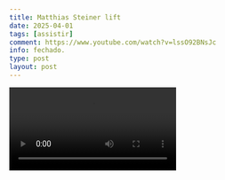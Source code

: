 ```yaml
---
title: Matthias Steiner lift
date: 2025-04-01
tags: [assistir]
comment: https://www.youtube.com/watch?v=lssO92BNsJc
info: fechado.
type: post
layout: post
---
```


<video controls>
  <source src="https://cdn.jsdelivr.net/gh/ib-bsb-br/ib-bsb-br.github.io@main/assets/steiner's-lift.mp4" type="video/mp4">
  Seu navegador não suporta a reprodução de vídeos.
</video>
